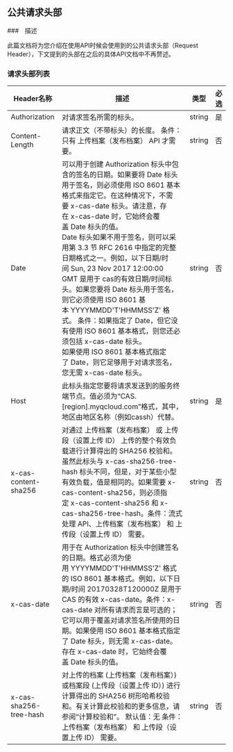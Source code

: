 ## 公共请求头部 

###　描述

此篇文档将为您介绍在使用API时候会使用到的公共请求头部（Request Header），下文提到的头部在之后的具体API文档中不再赘述。

### 请求头部列表

|Header名称 |	描述 	|类型 	|必选 |
|------------|-------------|----------|----------|
|Authorization	|对请求签名所需的标头。|	string|	是|
|Content-Length|	请求正文（不带标头）的长度。  条件：只有 上传档案（发布档案） API 才需要。	|string	|否|
|Date	|可以用于创建 Authorization 标头中包含的签名的日期。如果要将 Date 标头用于签名，则必须使用 ISO 8601 基本格式来指定它。在这种情况下，不需要 x-cas-date 标头。请注意，存在 x-cas-date 时，它始终会覆盖 Date 标头的值。<br /> Date 标头如果不用于签名，则可以采用第 3.3 节 RFC 2616 中指定的完整日期格式之一。例如，以下日期/时间 Sun, 23 Nov 2017 12:00:00 GMT 是用于 cas的有效日期/时间标头。如果您要将 Date 标头用于签名，则它必须使用 ISO 8601 基本 YYYYMMDD'T'HHMMSS'Z' 格式。 条件：如果指定了 Date，但它没有使用 ISO 8601 基本格式，则您还必须包括 x-cas-date 标头。<br />如果使用 ISO 8601 基本格式指定了 Date，则它足够用于对请求签名，您无需 x-cas-date 标头。|	string	|否|
|Host	|此标头指定您要将请求发送到的服务终端节点。值必须为“CAS.[region].myqcloud.com”格式，其中，地区由地区名称（例如cassh）代替。|	string|	是|
|x-cas-content-sha256	|对通过 上传档案（发布档案） 或 上传段（设置上传 ID） 上传的整个有效负载进行计算得出的 SHA256 校验和。虽然此标头与 x-cas-sha256-tree-hash 标头不同，但是，对于某些小型有效负载，值是相同的。如果需要 x-cas-content-sha256，则必须指定 x-cas-content-sha256 和 x-cas-sha256-tree-hash。条件：流式处理 API、上传档案（发布档案） 和 上传段（设置上传 ID） 需要。|string|否|
|x-cas-date|	用于在 Authorization 标头中创建签名的日期。格式必须为使用 YYYYMMDD'T'HHMMSS'Z' 格式的 ISO 8601 基本格式。例如，以下日期/时间 20170328T120000Z 是用于 CAS 的有效 x-cas-date。条件：x-cas-date 对所有请求而言是可选的；它可以用于覆盖对请求签名所使用的日期。如果使用 ISO 8601 基本格式指定了 Date 标头，则无需 x-cas-date。存在 x-cas-date 时，它始终会覆盖 Date 标头的值。|string|否|
|x-cas-sha256-tree-hash|	对上传的档案 (上传档案（发布档案）) 或档案段 (上传段（设置上传 ID）) 进行计算得出的 SHA256 树形哈希校验和。有关计算此校验和的更多信息，请参阅“计算校验和”。  默认值：无   条件：上传档案（发布档案） 和 上传段（设置上传 ID） 需要。	|string	|否|
			
